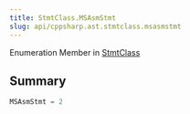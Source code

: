 ```yaml
---
title: StmtClass.MSAsmStmt
slug: api/cppsharp.ast.stmtclass.msasmstmt
---
```

Enumeration Member in [StmtClass](/api/cppsharp/ast/stmtclass)

## Summary



```csharp
MSAsmStmt = 2
```

